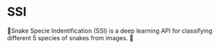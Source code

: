 # SSI
🐍Snake Specie Indentification (SSI) is a deep learning API for classifying different 5 species of snakes from images. 🐍
